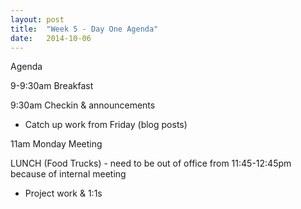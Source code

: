 ```yaml
---
layout: post
title:  "Week 5 - Day One Agenda"
date:   2014-10-06
---
```


Agenda

9-9:30am Breakfast

9:30am Checkin & announcements

* Catch up work from Friday (blog posts)

11am Monday Meeting

LUNCH (Food Trucks) - need to be out of office from 11:45-12:45pm because of internal meeting

* Project work & 1:1s